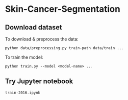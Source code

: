 # Skin-Cancer-Segmentation

## Download dataset
To download & preprocess the data:

`python data/preprocessing.py train-path data/train ...`

To train the model:

`python train.py --model <model-name> ...`

## Try Jupyter notebook
`train-2016.ipynb`
